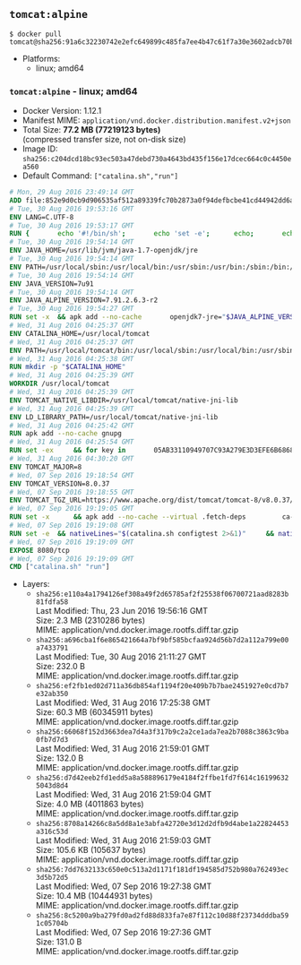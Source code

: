 ## `tomcat:alpine`

```console
$ docker pull tomcat@sha256:91a6c32230742e2efc649899c485fa7ee4b47c61f7a30e3602adcb70bc7c6458
```

-	Platforms:
	-	linux; amd64

### `tomcat:alpine` - linux; amd64

-	Docker Version: 1.12.1
-	Manifest MIME: `application/vnd.docker.distribution.manifest.v2+json`
-	Total Size: **77.2 MB (77219123 bytes)**  
	(compressed transfer size, not on-disk size)
-	Image ID: `sha256:c204dcd18bc93ec503a47debd730a4643bd435f156e17dcec664c0c4450ea560`
-	Default Command: `["catalina.sh","run"]`

```dockerfile
# Mon, 29 Aug 2016 23:49:14 GMT
ADD file:852e9d0cb9d906535af512a89339fc70b2873a0f94defbcbe41cd44942dd6ac8 in / 
# Tue, 30 Aug 2016 19:53:16 GMT
ENV LANG=C.UTF-8
# Tue, 30 Aug 2016 19:53:17 GMT
RUN { 		echo '#!/bin/sh'; 		echo 'set -e'; 		echo; 		echo 'dirname "$(dirname "$(readlink -f "$(which javac || which java)")")"'; 	} > /usr/local/bin/docker-java-home 	&& chmod +x /usr/local/bin/docker-java-home
# Tue, 30 Aug 2016 19:54:14 GMT
ENV JAVA_HOME=/usr/lib/jvm/java-1.7-openjdk/jre
# Tue, 30 Aug 2016 19:54:14 GMT
ENV PATH=/usr/local/sbin:/usr/local/bin:/usr/sbin:/usr/bin:/sbin:/bin:/usr/lib/jvm/java-1.7-openjdk/jre/bin:/usr/lib/jvm/java-1.7-openjdk/bin
# Tue, 30 Aug 2016 19:54:14 GMT
ENV JAVA_VERSION=7u91
# Tue, 30 Aug 2016 19:54:14 GMT
ENV JAVA_ALPINE_VERSION=7.91.2.6.3-r2
# Tue, 30 Aug 2016 19:54:27 GMT
RUN set -x 	&& apk add --no-cache 		openjdk7-jre="$JAVA_ALPINE_VERSION" 	&& [ "$JAVA_HOME" = "$(docker-java-home)" ]
# Wed, 31 Aug 2016 04:25:37 GMT
ENV CATALINA_HOME=/usr/local/tomcat
# Wed, 31 Aug 2016 04:25:37 GMT
ENV PATH=/usr/local/tomcat/bin:/usr/local/sbin:/usr/local/bin:/usr/sbin:/usr/bin:/sbin:/bin:/usr/lib/jvm/java-1.7-openjdk/jre/bin:/usr/lib/jvm/java-1.7-openjdk/bin
# Wed, 31 Aug 2016 04:25:38 GMT
RUN mkdir -p "$CATALINA_HOME"
# Wed, 31 Aug 2016 04:25:39 GMT
WORKDIR /usr/local/tomcat
# Wed, 31 Aug 2016 04:25:39 GMT
ENV TOMCAT_NATIVE_LIBDIR=/usr/local/tomcat/native-jni-lib
# Wed, 31 Aug 2016 04:25:39 GMT
ENV LD_LIBRARY_PATH=/usr/local/tomcat/native-jni-lib
# Wed, 31 Aug 2016 04:25:42 GMT
RUN apk add --no-cache gnupg
# Wed, 31 Aug 2016 04:25:54 GMT
RUN set -ex 	&& for key in 		05AB33110949707C93A279E3D3EFE6B686867BA6 		07E48665A34DCAFAE522E5E6266191C37C037D42 		47309207D818FFD8DCD3F83F1931D684307A10A5 		541FBE7D8F78B25E055DDEE13C370389288584E7 		61B832AC2F1C5A90F0F9B00A1C506407564C17A3 		713DA88BE50911535FE716F5208B0AB1D63011C7 		79F7026C690BAA50B92CD8B66A3AD3F4F22C4FED 		9BA44C2621385CB966EBA586F72C284D731FABEE 		A27677289986DB50844682F8ACB77FC2E86E29AC 		A9C5DF4D22E99998D9875A5110C01C5A2F6059E7 		DCFD35E0BF8CA7344752DE8B6FB21E8933C60243 		F3A04C595DB5B6A5F1ECA43E3B7BBB100D811BBE 		F7DA48BB64BCB84ECBA7EE6935CD23C10D498E23 	; do 		gpg --keyserver ha.pool.sks-keyservers.net --recv-keys "$key"; 	done
# Wed, 31 Aug 2016 04:30:20 GMT
ENV TOMCAT_MAJOR=8
# Wed, 07 Sep 2016 19:18:54 GMT
ENV TOMCAT_VERSION=8.0.37
# Wed, 07 Sep 2016 19:18:55 GMT
ENV TOMCAT_TGZ_URL=https://www.apache.org/dist/tomcat/tomcat-8/v8.0.37/bin/apache-tomcat-8.0.37.tar.gz
# Wed, 07 Sep 2016 19:19:05 GMT
RUN set -x 		&& apk add --no-cache --virtual .fetch-deps 		ca-certificates 		tar 		openssl 	&& wget -O tomcat.tar.gz "$TOMCAT_TGZ_URL" 	&& wget -O tomcat.tar.gz.asc "$TOMCAT_TGZ_URL.asc" 	&& gpg --batch --verify tomcat.tar.gz.asc tomcat.tar.gz 	&& tar -xvf tomcat.tar.gz --strip-components=1 	&& rm bin/*.bat 	&& rm tomcat.tar.gz* 		&& nativeBuildDir="$(mktemp -d)" 	&& tar -xvf bin/tomcat-native.tar.gz -C "$nativeBuildDir" --strip-components=1 	&& apk add --no-cache --virtual .native-build-deps 		apr-dev 		gcc 		libc-dev 		make 		"openjdk${JAVA_VERSION%%[-~bu]*}"="$JAVA_ALPINE_VERSION" 		openssl-dev 	&& ( 		export CATALINA_HOME="$PWD" 		&& cd "$nativeBuildDir/native" 		&& ./configure 			--libdir="$TOMCAT_NATIVE_LIBDIR" 			--prefix="$CATALINA_HOME" 			--with-apr="$(which apr-1-config)" 			--with-java-home="$(docker-java-home)" 			--with-ssl=yes 		&& make -j$(getconf _NPROCESSORS_ONLN) 		&& make install 	) 	&& runDeps="$( 		scanelf --needed --nobanner --recursive "$TOMCAT_NATIVE_LIBDIR" 			| awk '{ gsub(/,/, "\nso:", $2); print "so:" $2 }' 			| sort -u 			| xargs -r apk info --installed 			| sort -u 	)" 	&& apk add --virtual .tomcat-native-rundeps $runDeps 	&& apk del .fetch-deps .native-build-deps 	&& rm -rf "$nativeBuildDir" 	&& rm bin/tomcat-native.tar.gz
# Wed, 07 Sep 2016 19:19:08 GMT
RUN set -e 	&& nativeLines="$(catalina.sh configtest 2>&1)" 	&& nativeLines="$(echo "$nativeLines" | grep 'Apache Tomcat Native')" 	&& nativeLines="$(echo "$nativeLines" | sort -u)" 	&& if ! echo "$nativeLines" | grep 'INFO: Loaded APR based Apache Tomcat Native library' >&2; then 		echo >&2 "$nativeLines"; 		exit 1; 	fi
# Wed, 07 Sep 2016 19:19:09 GMT
EXPOSE 8080/tcp
# Wed, 07 Sep 2016 19:19:09 GMT
CMD ["catalina.sh" "run"]
```

-	Layers:
	-	`sha256:e110a4a1794126ef308a49f2d65785af2f25538f06700721aad8283b81fdfa58`  
		Last Modified: Thu, 23 Jun 2016 19:56:16 GMT  
		Size: 2.3 MB (2310286 bytes)  
		MIME: application/vnd.docker.image.rootfs.diff.tar.gzip
	-	`sha256:a696cba1f6e865421664a7bf9bf585bcfaa924d56b7d2a112a799e00a7433791`  
		Last Modified: Tue, 30 Aug 2016 21:11:27 GMT  
		Size: 232.0 B  
		MIME: application/vnd.docker.image.rootfs.diff.tar.gzip
	-	`sha256:ef2fb1ed02d711a36db854af1194f20e409b7b7bae2451927e0cd7b7e32ab350`  
		Last Modified: Wed, 31 Aug 2016 17:25:38 GMT  
		Size: 60.3 MB (60345911 bytes)  
		MIME: application/vnd.docker.image.rootfs.diff.tar.gzip
	-	`sha256:66068f152d3663dea7d4a3f317b9c2a2ce1ada7ea2b7088c3863c9ba0fb7d7d3`  
		Last Modified: Wed, 31 Aug 2016 21:59:01 GMT  
		Size: 132.0 B  
		MIME: application/vnd.docker.image.rootfs.diff.tar.gzip
	-	`sha256:d7d42eeb2fd1edd5a8a588896179e4184f2ffbe1fd7f614c161996325043d8d4`  
		Last Modified: Wed, 31 Aug 2016 21:59:04 GMT  
		Size: 4.0 MB (4011863 bytes)  
		MIME: application/vnd.docker.image.rootfs.diff.tar.gzip
	-	`sha256:8708a14266c8a5dd8a1e3abfa42720e3d12d2dfb9d4abe1a22824453a316c53d`  
		Last Modified: Wed, 31 Aug 2016 21:59:03 GMT  
		Size: 105.6 KB (105637 bytes)  
		MIME: application/vnd.docker.image.rootfs.diff.tar.gzip
	-	`sha256:7dd7632133c650e0c513a2d1171f181df194585d752b980a762493ec3d5b72d5`  
		Last Modified: Wed, 07 Sep 2016 19:27:38 GMT  
		Size: 10.4 MB (10444931 bytes)  
		MIME: application/vnd.docker.image.rootfs.diff.tar.gzip
	-	`sha256:8c5200a9ba279fd0ad2fd88d833fa7e87f112c10d88f23734dddba591c05704b`  
		Last Modified: Wed, 07 Sep 2016 19:27:36 GMT  
		Size: 131.0 B  
		MIME: application/vnd.docker.image.rootfs.diff.tar.gzip
